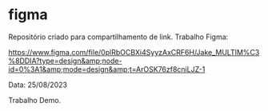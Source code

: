# figma
Repositório criado para compartilhamento de link. 
Trabalho Figma: 

https://www.figma.com/file/0plRbOCBXi4SyyzAxCRF6H/Jake_MULTIM%C3%8DDIA?type=design&amp;node-id=0%3A1&amp;mode=design&amp;t=ArOSK76zf8cniLJZ-1

Data: 25/08/2023

Trabalho Demo.


